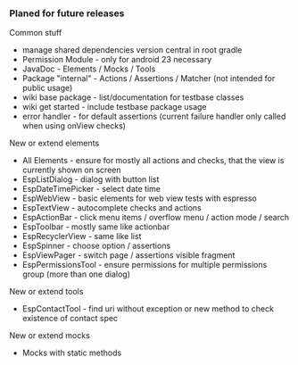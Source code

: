 ### Planed for future releases

Common stuff

* manage shared dependencies version central in root gradle
* Permission Module - only for android 23 necessary
* JavaDoc - Elements / Mocks / Tools
* Package "internal" - Actions / Assertions / Matcher (not intended for public usage)
* wiki base package - list/documentation for testbase classes
* wiki get started - include testbase package usage
* error handler - for default assertions (current failure handler only called when using onView checks)

New or extend elements

* All Elements - ensure for mostly all actions and checks, that the view is currently shown on screen
* EspListDialog - dialog with button list
* EspDateTimePicker - select date time
* EspWebView - basic elements for web view tests with espresso
* EspTextView - autocomplete checks and actions
* EspActionBar - click menu items / overflow menu / action mode / search
* EspToolbar - mostly same like actionbar
* EspRecyclerView - same like list
* EspSpinner - choose option / assertions
* EspViewPager - switch page / assertions visible fragment
* EspPermissionsTool - ensure permissions for multiple permissions group (more than one dialog)

New or extend tools

* EspContactTool - find uri without exception or new method to check existence of contact spec

New or extend mocks

* Mocks with static methods